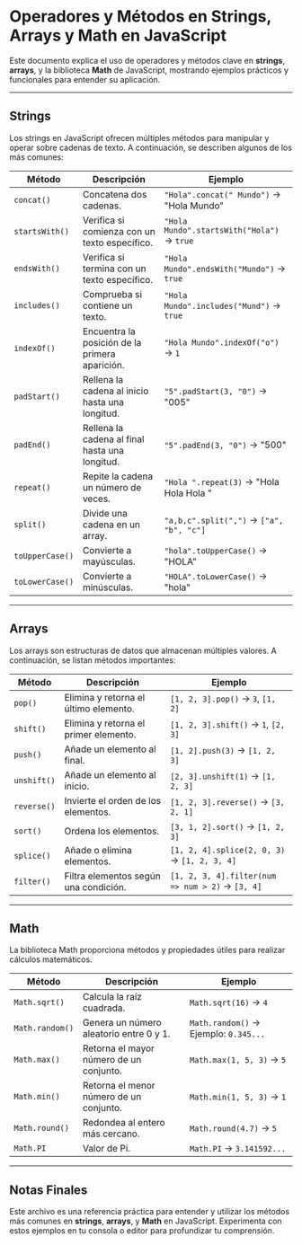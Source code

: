 # Operadores y Métodos en Strings, Arrays y Math en JavaScript

Este documento explica el uso de operadores y métodos clave en **strings**, **arrays**, y la biblioteca **Math** de JavaScript, mostrando ejemplos prácticos y funcionales para entender su aplicación.

---

## **Strings**
Los strings en JavaScript ofrecen múltiples métodos para manipular y operar sobre cadenas de texto. A continuación, se describen algunos de los más comunes:

| **Método**          | **Descripción**                                         | **Ejemplo**                                                                                                                                  |
|---------------------|-------------------------------------------------------|----------------------------------------------------------------------------------------------------------------------------------------------|
| `concat()`          | Concatena dos cadenas.                                | `"Hola".concat(" Mundo")` → "Hola Mundo"                                                                                              |
| `startsWith()`      | Verifica si comienza con un texto específico.         | `"Hola Mundo".startsWith("Hola")` → `true`                                                                                            |
| `endsWith()`        | Verifica si termina con un texto específico.          | `"Hola Mundo".endsWith("Mundo")` → `true`                                                                                            |
| `includes()`        | Comprueba si contiene un texto.                       | `"Hola Mundo".includes("Mund")` → `true`                                                                                             |
| `indexOf()`         | Encuentra la posición de la primera aparición.        | `"Hola Mundo".indexOf("o")` → `1`                                                                                                    |
| `padStart()`        | Rellena la cadena al inicio hasta una longitud.       | `"5".padStart(3, "0")` → "005"                                                                                                    |
| `padEnd()`          | Rellena la cadena al final hasta una longitud.        | `"5".padEnd(3, "0")` → "500"                                                                                                    |
| `repeat()`          | Repite la cadena un número de veces.                 | `"Hola ".repeat(3)` → "Hola Hola Hola "                                                                                            |
| `split()`           | Divide una cadena en un array.                        | `"a,b,c".split(",")` → `["a", "b", "c"]`                                                                                       |
| `toUpperCase()`     | Convierte a mayúsculas.                               | `"hola".toUpperCase()` → "HOLA"                                                                                                     |
| `toLowerCase()`     | Convierte a minúsculas.                               | `"HOLA".toLowerCase()` → "hola"                                                                                                     |

---

## **Arrays**
Los arrays son estructuras de datos que almacenan múltiples valores. A continuación, se listan métodos importantes:

| **Método**          | **Descripción**                                         | **Ejemplo**                                                                                                  |
|---------------------|-------------------------------------------------------|--------------------------------------------------------------------------------------------------------------|
| `pop()`             | Elimina y retorna el último elemento.                 | `[1, 2, 3].pop()` → `3`, `[1, 2]`                                                                            |
| `shift()`           | Elimina y retorna el primer elemento.                 | `[1, 2, 3].shift()` → `1`, `[2, 3]`                                                                          |
| `push()`            | Añade un elemento al final.                           | `[1, 2].push(3)` → `[1, 2, 3]`                                                                               |
| `unshift()`         | Añade un elemento al inicio.                          | `[2, 3].unshift(1)` → `[1, 2, 3]`                                                                            |
| `reverse()`         | Invierte el orden de los elementos.                   | `[1, 2, 3].reverse()` → `[3, 2, 1]`                                                                          |
| `sort()`            | Ordena los elementos.                                 | `[3, 1, 2].sort()` → `[1, 2, 3]`                                                                             |
| `splice()`          | Añade o elimina elementos.                            | `[1, 2, 4].splice(2, 0, 3)` → `[1, 2, 3, 4]`                                                                 |
| `filter()`          | Filtra elementos según una condición.                 | `[1, 2, 3, 4].filter(num => num > 2)` → `[3, 4]`                                                             |

---

## **Math**
La biblioteca Math proporciona métodos y propiedades útiles para realizar cálculos matemáticos.

| **Método**          | **Descripción**                                         | **Ejemplo**                                                                                                   |
|---------------------|-------------------------------------------------------|---------------------------------------------------------------------------------------------------------------|
| `Math.sqrt()`       | Calcula la raíz cuadrada.                              | `Math.sqrt(16)` → `4`                                                                                         |
| `Math.random()`     | Genera un número aleatorio entre 0 y 1.               | `Math.random()` → Ejemplo: `0.345...`                                                                         |
| `Math.max()`        | Retorna el mayor número de un conjunto.               | `Math.max(1, 5, 3)` → `5`                                                                                     |
| `Math.min()`        | Retorna el menor número de un conjunto.               | `Math.min(1, 5, 3)` → `1`                                                                                     |
| `Math.round()`      | Redondea al entero más cercano.                       | `Math.round(4.7)` → `5`                                                                                       |
| `Math.PI`           | Valor de Pi.                                          | `Math.PI` → `3.141592...`                                                                                     |

---

## Notas Finales
Este archivo es una referencia práctica para entender y utilizar los métodos más comunes en **strings**, **arrays**, y **Math** en JavaScript. Experimenta con estos ejemplos en tu consola o editor para profundizar tu comprensión.
